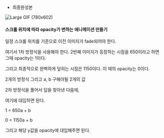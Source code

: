 - 최종완성본




![Large GIF (780x602)](https://github.com/hobin49/TIL/assets/67423191/d4997c83-f330-4ba5-8d04-97207b5c854e)



#### 스크롤 위치에 따라 opacity가 변하는 애니메이션 만들기

일정 스크롤 위치를 기준으로 이전 이미지가 fade되어야 한다.

여기서 1차 방정식을 사용해야 한다. 2번째 이미지가 등장하는 시점을 650이라고 하면 그때 opacity는 1이다.

그리고 최종적으로 완벽하게 덮히는 시점은 1150이다. 이 때의 opacity는 0이다.

2개의 방정식 그리고 a, b 구해야될 2개의 값

2차 방정식을 풀어서 답을 찾아낸 다음에, 



여기에 대입하면 된다.

1 = 650a + b

0 = 1150a + b

그리고 해당 y값을 opacity에 대입해주면 된다. 





